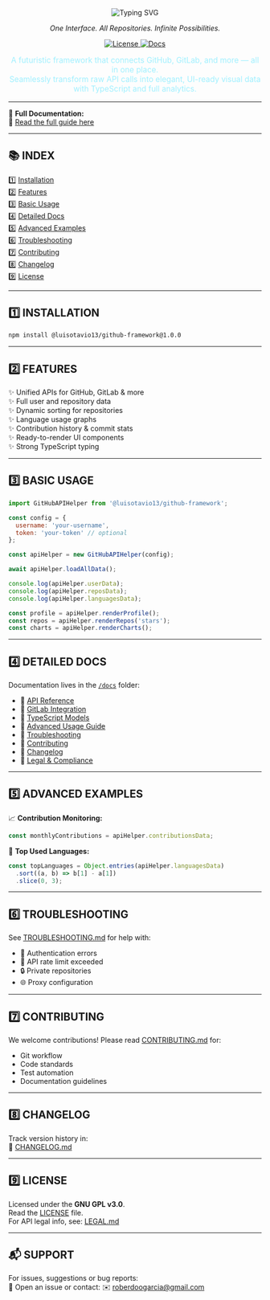 <!-- GitHub Framework - Unified Interface for Repository APIs -->
<div align="center">
  <img src="https://readme-typing-svg.demolab.com?font=Fira+Code&size=24&color=00FFF7&center=true&vCenter=true&width=435&lines=🌌+GitHub+Framework+🌌" alt="Typing SVG" />
</div>



<p align="center">
  <em>One Interface. All Repositories. Infinite Possibilities.</em>
</p>


<p align="center">
  <a href="https://www.gnu.org/licenses/gpl-3.0" target="_blank">
    <img src="https://img.shields.io/badge/License-GPLv3-blue.svg" alt="License">
  </a>
  <a href="./docs/document.html" target="_blank">
    <img src="https://img.shields.io/badge/Documentation-Online-blue" alt="Docs">
  </a>
</p>

<p align="center" style="color:#a0f0ff;font-size:1.1em;">
  A futuristic framework that connects GitHub, GitLab, and more — all in one place.<br>
  Seamlessly transform raw API calls into elegant, UI-ready visual data with TypeScript and full analytics.
</p>

---

📘 <strong>Full Documentation:</strong>  
🔗 [Read the full guide here](https://luisotavio13.github.io/github-framework-documentation/)

---

## 📚 INDEX

1️⃣ [Installation](#1-installation)  
2️⃣ [Features](#2-features)  
3️⃣ [Basic Usage](#3-basic-usage)  
4️⃣ [Detailed Docs](#4-detailed-docs)  
5️⃣ [Advanced Examples](#5-advanced-examples)  
6️⃣ [Troubleshooting](#6-troubleshooting)  
7️⃣ [Contributing](#7-contributing)  
8️⃣ [Changelog](#8-changelog)  
9️⃣ [License](#9-license)

---

## 1️⃣ INSTALLATION

```bash
npm install @luisotavio13/github-framework@1.0.0
```

---

## 2️⃣ FEATURES

✨ Unified APIs for GitHub, GitLab & more  
✨ Full user and repository data  
✨ Dynamic sorting for repositories  
✨ Language usage graphs  
✨ Contribution history & commit stats  
✨ Ready-to-render UI components  
✨ Strong TypeScript typing  

---

## 3️⃣ BASIC USAGE

```javascript
import GitHubAPIHelper from '@luisotavio13/github-framework';

const config = {
  username: 'your-username',
  token: 'your-token' // optional
};

const apiHelper = new GitHubAPIHelper(config);

await apiHelper.loadAllData();

console.log(apiHelper.userData);
console.log(apiHelper.reposData);
console.log(apiHelper.languagesData);

const profile = apiHelper.renderProfile();
const repos = apiHelper.renderRepos('stars');
const charts = apiHelper.renderCharts();
```

---

## 4️⃣ DETAILED DOCS

Documentation lives in the [`/docs`](./docs) folder:

- 📘 [API Reference](./docs/API.md)  
- 📘 [GitLab Integration](./docs/gitlab.md)  
- 📘 [TypeScript Models](./docs/ts-github-models.md)  
- 📘 [Advanced Usage Guide](./docs/USAGE.md)  
- 📘 [Troubleshooting](./docs/TROUBLESHOOTING.md)  
- 📘 [Contributing](./docs/CONTRIBUTING.md)  
- 📘 [Changelog](./docs/CHANGELOG.md)  
- 📘 [Legal & Compliance](./docs/LEGAL.md)  

---

## 5️⃣ ADVANCED EXAMPLES

📈 **Contribution Monitoring:**

```javascript
const monthlyContributions = apiHelper.contributionsData;
```

🧪 **Top Used Languages:**

```javascript
const topLanguages = Object.entries(apiHelper.languagesData)
  .sort((a, b) => b[1] - a[1])
  .slice(0, 3);
```

---

## 6️⃣ TROUBLESHOOTING

See [TROUBLESHOOTING.md](./docs/TROUBLESHOOTING.md) for help with:

- 🔐 Authentication errors  
- 🚫 API rate limit exceeded  
- 🔒 Private repositories  
- 🌐 Proxy configuration  

---

## 7️⃣ CONTRIBUTING

We welcome contributions! Please read [CONTRIBUTING.md](./docs/CONTRIBUTING.md) for:

- Git workflow  
- Code standards  
- Test automation  
- Documentation guidelines  

---

## 8️⃣ CHANGELOG

Track version history in:  
📜 [CHANGELOG.md](./docs/CHANGELOG.md)

---

## 9️⃣ LICENSE

Licensed under the **GNU GPL v3.0**.  
Read the [LICENSE](./LICENSE) file.  
For API legal info, see: [LEGAL.md](./docs/LEGAL.md)

---

## 📬 SUPPORT

For issues, suggestions or bug reports:  
📮 Open an issue or contact: ✉️ roberdoogarcia@gmail.com


